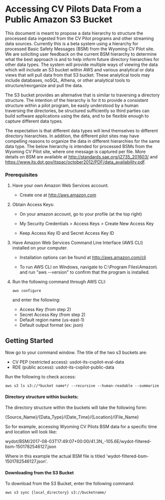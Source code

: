 # Accessing CV Pilots Data From a Public Amazon S3 Bucket

This document is meant to propose a data hierarchy to structure the processed data ingested from the CV Pilot programs and other streaming data sources. Currently this is a beta system using a hierarchy for processed Basic Safety Messages (BSM) from the Wyoming CV Pilot site. We are soliciting user feedback on the current BSM hierarchy to determine what the best approach is and to help inform future directory hierarchies for other data types. The system will provide multiple ways of viewing the data which will include an S3 bucket within AWS and various analytical or data views that will pull data from that S3 bucket. These analytical tools may include databases, noSQL, Athena, or other analytical tools to structure/reorganize and pull the data.

The S3 bucket provides an alternative that is similar to traversing a directory structure. The intention of the hierarchy is for it to provide a consistent structure within a pilot program, be easily understood by a human traversing the directories, be structured sufficiently so third parties can build software applications using the data, and to be flexible enough to capture different data types. 

The expectation is that different data types will lend themselves to different directory hierarchies. In addition, the different pilot sites may have compelling reasons to organize the data in different hierarchies for the same data type. The below hierarchy is intended for processed BSMs from the Wyoming CV Pilot site, where one message is captured per file. More details on BSM are available at http://standards.sae.org/j2735_201603/ and https://www.its.dot.gov/itspac/october2012/PDF/data_availability.pdf. 

### Prerequisites

1) Have your own Amazon Web Services account.

	- Create one at http://aws.amazon.com
 
2) Obtain Access Keys:
 
	- On your amazon account, go to your profile (at the top right)
	 
	- My Security Credentials > Access Keys > Create New Access Key
	 
	- Keep Access Key ID and Secret Access Key ID
 
3) Have Amazon Web Services Command Line Interface (AWS CLI) installed on your computer.

	- Installation options can be found at http://aws.amazon.com/cli

	- To run AWS CLI on Windows, navigate to C:\Program Files\Amazon\ and run "aws
	 --version" to confirm that the program is installed.
 
4) Run the following command through AWS CLI:
	```
	aws configure
	```
	and enter the following:
	 
	* Access Key (from step 2)
	* Secret Access Key (from step 2)
	* Default region name (us-east-1)
	* Default output format (ex: json)

## Getting Started

Now go to your command window. The title of the two s3 buckets are: 

 *	CV PEP (restricted access): usdot-its-cvpilot-eval-data
 *	RDE (public access): usdot-its-cvpilot-public-data

Run the following to check access:
```
aws s3 ls s3://*bucket name*/ --recursive --human-readable --summarize
```

#### Directory structure within buckets:

The directory structure within the buckets will take the following form:

{Source_Name}/{Data_Type}/{Date_Time}/{Location}/{File_Name}

So for example, accessing Wyoming CV Pilots BSM data for a specific time and location will look like: 

wydot/BSM/2017-08-03T17:49:07+00:00/41.3N_-105.6E/wydot-filtered-bsm-1501782546127.json

Where in this example the actual BSM file is titled 'wydot-filtered-bsm-1501782546127.json'.

#### Downloading from the S3 Bucket

To download from the S3 Bucket, enter the following command:

```
aws s3 sync {local_directory} s3://bucketname/
```
